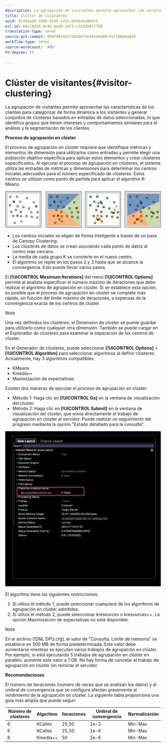 ```yaml
---
description: La agrupación de visitantes permite aprovechar las características de los clientes para categorizar de forma dinámica a los visitantes y generar conjuntos de clústeres basados en entradas de datos seleccionadas, lo que identifica grupos que tienen intereses y comportamientos similares para el análisis y la segmentación de los clientes.
title: Clúster de visitantes
uuid: 0c16aaa0-1d86-43a6-a7e2-b43b3ea80dc5
exl-id: 68c1845d-9c49-4ad9-adf3-c123d08cf758
translation-type: tm+mt
source-git-commit: d9df90242ef96188f4e4b5e6d04cfef196b0a628
workflow-type: tm+mt
source-wordcount: '495'
ht-degree: 2%

---
```


# Clúster de visitantes{#visitor-clustering}

La agrupación de visitantes permite aprovechar las características de los clientes para categorizar de forma dinámica a los visitantes y generar conjuntos de clústeres basados en entradas de datos seleccionadas, lo que identifica grupos que tienen intereses y comportamientos similares para el análisis y la segmentación de los clientes.

**Proceso de agrupación en clúster**

El proceso de agrupación en clúster requiere que identifique métricas y elementos de dimensión para utilizarlos como entradas y permite elegir una población objetivo específica para aplicar estos elementos y crear clústeres especificados. Al ejecutar el proceso de agrupación en clústeres, el sistema utiliza las entradas de métricas y dimensiones para determinar los centros iniciales adecuados para el número especificado de clústeres. Estos centros se utilizan como punto de partida para aplicar el algoritmo K-Means.

![](assets/K_algorithm.png)

* Los centros iniciales se eligen de forma inteligente a través de un pase de Canopy Clustering.
* Los clústeres de datos se crean asociando cada punto de datos al centro más cercano.
* La media de cada grupo K se convierte en el nuevo centro.
* El algoritmo se repite en los pasos 2 y 3 hasta que se alcance la convergencia. Esto puede llevar varios pases.

El **[!UICONTROL Maximum Iterations]** del menú **[!UICONTROL Options]** permite al analista especificar el número máximo de iteraciones que debe realizar el algoritmo de agrupación en clúster. Si se establece esta opción, es posible que el proceso de agrupación en clúster se complete más rápido, en función del límite máximo de iteraciones, a expensas de la convergencia exacta de los centros de clúster.

>[!NOTE]
>
>Una vez definidos los clústeres, el Dimension de clúster se puede guardar para utilizarlo como cualquier otra dimensión. También se puede cargar en el Explorador de clústeres para examinar la separación de los centros de clúster.

En el Generador de clústeres, puede seleccionar **[!UICONTROL Options]** > **[!UICONTROL Algorithm]** para seleccionar algoritmos al definir clústeres. Actualmente, hay 3 algoritmos compatibles:

* KMeans
* Kmedia`++`
* Maximización de expectativas

Existen dos maneras de ejecutar el proceso de agrupación en clúster:

* Método 1: Haga clic en **[!UICONTROL Go]** en la ventana de visualización del clúster.
* Método 2: Haga clic en **[!UICONTROL Submit]** en la ventana de visualización del clúster, que envía directamente el trabajo de agrupación en clúster al servidor. Puede realizar un seguimiento del progreso mediante la opción &quot;Estado detallado para la consulta&quot;.

![](assets/dwb_visitorclustering.png)

El algoritmo tiene las siguientes restricciones:

1. Si utiliza el método 1, puede seleccionar cualquiera de los algoritmos de agrupación en clúster admitidos.
1. Si utiliza el método 2, puede seleccionar kresources o kresources++. La opción Maximización de expectativas no está disponible.

>[!NOTE]
>
>En el archivo [!DNL DPU.cfg], el valor de &quot;Consulta, Límite de memoria&quot; se establece en 500 MB de forma predeterminada. Este valor debe aumentarse mientras se ejecutan varios trabajos de agrupación en clúster. Por ejemplo, si está ejecutando 5 trabajos de agrupación en clúster en paralelo, aumente este valor a 1 GB. No hay forma de cancelar el trabajo de agrupación en clúster sin reiniciar el servidor.

**Recomendaciones**

El número de iteraciones (número de veces que se analizan los datos) y el umbral de convergencia que se configura afectan gravemente al rendimiento de la agrupación en clúster. La siguiente tabla proporciona una guía más amplia que puede seguir:

| Número de clústeres | Algoritmo | Iteraciones | Umbral de convergencia | Normalización |
|---|---|---|---|---|
| 6 | KCalles | 25,50 | 1e-3 | Min-Max |
| 6 | KCalles | 25,50 | 1e-6 | Min-Max |
| 6 | Kmedia++ | 50 | 1e-6 | Min-Max |
